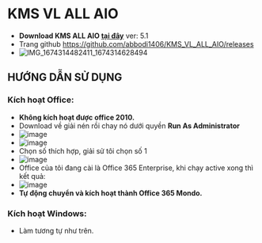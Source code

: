 # KMS VL ALL AIO #

- **Download KMS ALL AIO [tại đây](https://raw.githubusercontent.com/BsNgChiThanh/KMS_VL_ALL_AIO/IMP/KMS%205.1.rar)** ver: 5.1
- Trang github https://github.com/abbodi1406/KMS_VL_ALL_AIO/releases
- ![IMG_1674314482411_1674314628494](https://user-images.githubusercontent.com/82578024/231743414-b21c5a56-bd56-4cae-912e-244a9afd470f.jpg)

## HƯỚNG DẪN SỬ DỤNG ##
### Kích hoạt Office: ###
- **Không kích hoạt được office 2010.**
- Download về giải nén rồi chay nó dưới quyền **Run As Administrator**
- ![image](https://github.com/BsNgChiThanh/KMS_VL_ALL_AIO/assets/82578024/2a5b7bc8-0205-4f47-8031-cb73bcf7388e)
- ![image](https://github.com/BsNgChiThanh/KMS_VL_ALL_AIO/assets/82578024/9be5f4f5-a568-4516-8d0c-9015c9e982d7)
- Chọn số thích hợp, giải sử tôi chọn số 1
- ![image](https://github.com/BsNgChiThanh/KMS_VL_ALL_AIO/assets/82578024/29d8ab11-b75a-42ff-912c-b8c4fe08ea20)
- Office của tôi đang cài là Office 365 Enterprise, khi chạy active xong thì kết quả:
- ![image](https://github.com/BsNgChiThanh/KMS_VL_ALL_AIO/assets/82578024/b981d841-8ffe-4709-a8bb-fcbd5ce8c927)
- **Tự động chuyển và kích hoạt thành Office 365 Mondo.**
### Kích hoạt Windows: ###
- Làm tương tự như trên.
  



